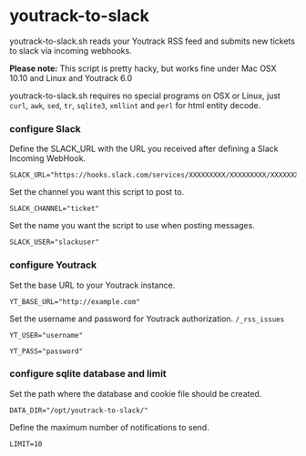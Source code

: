 # youtrack-to-slack

youtrack-to-slack.sh reads your Youtrack RSS feed and submits new tickets to slack via incoming webhooks.

**Please note:** This script is pretty hacky, but works fine under Mac OSX 10.10 and Linux and Youtrack 6.0

youtrack-to-slack.sh requires no special programs on OSX or Linux, just ``curl``, ``awk``, ``sed``, ``tr``, ``sqlite3``, ``xmllint`` and ``perl`` for html entity decode.

### configure Slack

Define the SLACK_URL with the URL you received after defining a Slack Incoming WebHook.

```shell
SLACK_URL="https://hooks.slack.com/services/XXXXXXXXX/XXXXXXXXX/XXXXXXXXXXXXXXXXXXXXXXXX"
```

Set the channel you want this script to post to.

```shell
SLACK_CHANNEL="ticket"
```

Set the name you want the script to use when posting messages.
```shell
SLACK_USER="slackuser"
```

### configure Youtrack

Set the base URL to your Youtrack instance. 

```shell
YT_BASE_URL="http://example.com"
```

Set the username and password for Youtrack authorization. `/_rss_issues`

```shell
YT_USER="username"
```

```shell
YT_PASS="password"
```

### configure sqlite database and limit

Set the path where the database and cookie file should be created.

```shell
DATA_DIR="/opt/youtrack-to-slack/"
```

Define the maximum number of notifications to send.

```shell
LIMIT=10
```
